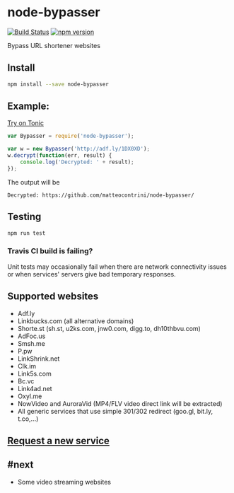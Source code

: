 # node-bypasser 
[![Build Status](https://travis-ci.org/matteocontrini/node-bypasser.svg?branch=master)](https://travis-ci.org/matteocontrini/node-bypasser) 
[![npm version](https://badge.fury.io/js/node-bypasser.svg)](https://badge.fury.io/js/node-bypasser)

Bypass URL shortener websites

## Install

```bash
npm install --save node-bypasser
```

## Example:

[Try on Tonic](https://tonicdev.com/npm/node-bypasser)

```javascript
var Bypasser = require('node-bypasser');

var w = new Bypasser('http://adf.ly/1DX0XD');
w.decrypt(function(err, result) {
	console.log('Decrypted: ' + result);
});
```

The output will be 
```
Decrypted: https://github.com/matteocontrini/node-bypasser/
```

## Testing

```bash
npm run test
```
 
### Travis CI build is failing? 

Unit tests may occasionally fail when there are network connectivity issues or when services' servers give bad temporary responses.

## Supported websites
* Adf.ly
* Linkbucks.com (all alternative domains)
* Shorte.st (sh.st, u2ks.com, jnw0.com, digg.to, dh10thbvu.com)
* AdFoc.us
* Smsh.me
* P.pw
* LinkShrink.net
* Clk.im
* Link5s.com
* Bc.vc
* Link4ad.net
* Oxyl.me
* NowVideo and AuroraVid (MP4/FLV video direct link will be extracted)
* All generic services that use simple 301/302 redirect (goo.gl, bit.ly, t.co,...)

## [Request a new service](https://github.com/matteocontrini/node-bypasser/issues)

## #next
* Some video streaming websites
